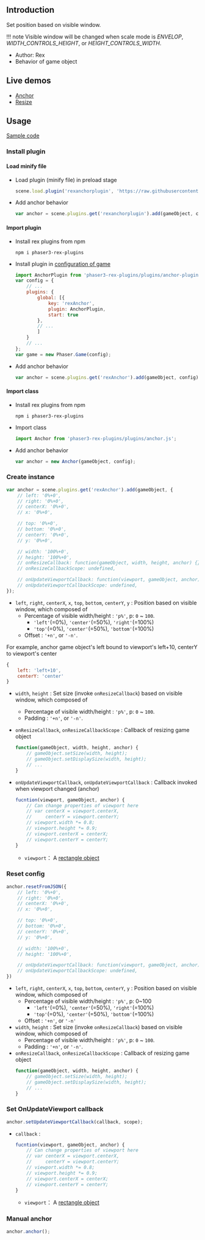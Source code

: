 ## Introduction

Set position based on visible window.

!!! note
    Visible window will be changed when scale mode is *ENVELOP*, *WIDTH_CONTROLS_HEIGHT*, or *HEIGHT_CONTROLS_WIDTH*.

- Author: Rex
- Behavior of game object

## Live demos

- [Anchor](https://codepen.io/rexrainbow/pen/oVxWVB)
- [Resize](https://codepen.io/rexrainbow/pen/ZEyRVov)

## Usage

[Sample code](https://github.com/rexrainbow/phaser3-rex-notes/tree/master/examples/anchor)

### Install plugin

#### Load minify file

- Load plugin (minify file) in preload stage
    ```javascript
    scene.load.plugin('rexanchorplugin', 'https://raw.githubusercontent.com/rexrainbow/phaser3-rex-notes/master/dist/rexanchorplugin.min.js', true);
    ```
- Add anchor behavior
    ```javascript
    var anchor = scene.plugins.get('rexanchorplugin').add(gameObject, config);
    ```

#### Import plugin

- Install rex plugins from npm
    ```
    npm i phaser3-rex-plugins
    ```
- Install plugin in [configuration of game](game.md#configuration)
    ```javascript
    import AnchorPlugin from 'phaser3-rex-plugins/plugins/anchor-plugin.js';
    var config = {
        // ...
        plugins: {
            global: [{
                key: 'rexAnchor',
                plugin: AnchorPlugin,
                start: true
            },
            // ...
            ]
        }
        // ...
    };
    var game = new Phaser.Game(config);
    ```
- Add anchor behavior
    ```javascript
    var anchor = scene.plugins.get('rexAnchor').add(gameObject, config);
    ```

#### Import class

- Install rex plugins from npm
    ```
    npm i phaser3-rex-plugins
    ```
- Import class
    ```javascript
    import Anchor from 'phaser3-rex-plugins/plugins/anchor.js';
    ```
- Add anchor behavior
    ```javascript
    var anchor = new Anchor(gameObject, config);
    ```

### Create instance

```javascript
var anchor = scene.plugins.get('rexAnchor').add(gameObject, {
    // left: '0%+0',
    // right: '0%+0',
    // centerX: '0%+0',
    // x: '0%+0',

    // top: '0%+0',
    // bottom: '0%+0',
    // centerY: '0%+0',
    // y: '0%+0',

    // width: '100%+0',
    // height: '100%+0',
    // onResizeCallback: function(gameObject, width, height, anchor) {},
    // onResizeCallbackScope: undefined,

    // onUpdateViewportCallback: function(viewport, gameObject, anchor) {},
    // onUpdateViewportCallbackScope: undefined,
});
```

- `left`, `right`, `centerX`, `x`, `top`, `bottom`, `centerY`, `y` : Position based on visible window, which composed of
    - Percentage of visible width/height : `'p%'`, p: `0` ~ `100`.
        - `'left'`(=0%), `'center'`(=50%), `'right'`(=100%)
        - `'top'`(=0%), `'center'`(=50%), `'bottom'`(=100%)
    - Offset : `'+n'`, or `'-n'`.

For example, anchor game object's left bound to viewport's left+10, centerY to viewport's center

```javascript
{
    left: 'left+10',
    centerY: 'center'
}
```

- `width`, `height` : Set size (invoke `onResizeCallback`) based on visible window, which composed of
    - Percentage of visible width/height : `'p%'`, p: `0` ~ `100`.        
    - Padding : `'+n'`, or `'-n'`.
- `onResizeCallback`, `onResizeCallbackScope` : Callback of resizing game object
    ```javascript
    function(gameObject, width, height, anchor) {
        // gameObject.setSize(width, height);
        // gameObject.setDisplaySize(width, height);
        // ...
    }
    ```

- `onUpdateViewportCallback`, `onUpdateViewportCallback` : Callback invoked when viewport changed (anchor)
    ```javascript
    fucntion(viewport, gameObject, anchor) {
        // Can change properties of viewport here
        // var centerX = viewport.centerX,
        //     centerY = viewport.centerY;
        // viewport.width *= 0.8;
        // viewport.height *= 0.9;
        // viewport.centerX = centerX;
        // viewport.centerY = centerY;
    }
    ```
    - `viewport`： A [rectangle object](geom-rectangle.md)

### Reset config

```javascript
anchor.resetFromJSON({
    // left: '0%+0',
    // right: '0%+0',
    // centerX: '0%+0',
    // x: '0%+0',

    // top: '0%+0',
    // bottom: '0%+0',
    // centerY: '0%+0',
    // y: '0%+0',

    // width: '100%+0',
    // height: '100%+0',    

    // onUpdateViewportCallback: function(viewport, gameObject, anchor) {}
    // onUpdateViewportCallbackScope: undefined,
})
```

- `left`, `right`, `centerX`, `x`, `top`, `bottom`, `centerY`, `y` : Position based on visible window, which composed of
    - Percentage of visible width/height : `'p%'`, p: 0~100
        - `'left'`(=0%), `'center'`(=50%), `'right'`(=100%)
        - `'top'`(=0%), `'center'`(=50%), `'bottom'`(=100%)
    - Offset : `'+n'`, or `'-n'`
- `width`, `height` : Set size (invoke `onResizeCallback`) based on visible window, which composed of
    - Percentage of visible width/height : `'p%'`, p: `0` ~ `100`.        
    - Padding : `'+n'`, or `'-n'`.
- `onResizeCallback`, `onResizeCallbackScope` : Callback of resizing game object
    ```javascript
    function(gameObject, width, height, anchor) {
        // gameObject.setSize(width, height);
        // gameObject.setDisplaySize(width, height);
        // ...
    }
    ```

### Set OnUpdateViewport callback

```javascript
anchor.setUpdateViewportCallback(callback, scope);
```

- `callback` : 
    ```javascript
    fucntion(viewport, gameObject, anchor) {
        // Can change properties of viewport here
        // var centerX = viewport.centerX,
        //     centerY = viewport.centerY;
        // viewport.width *= 0.8;
        // viewport.height *= 0.9;
        // viewport.centerX = centerX;
        // viewport.centerY = centerY;
    }
    ```
    - `viewport`： A [rectangle object](geom-rectangle.md)

### Manual anchor

```javascript
anchor.anchor();
```